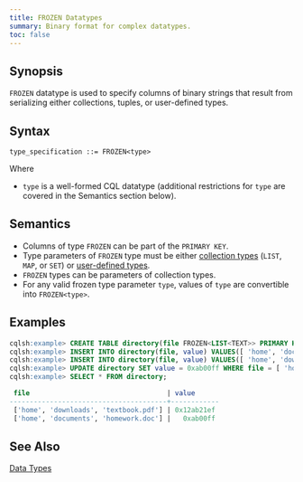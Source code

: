 ```yaml
---
title: FROZEN Datatypes
summary: Binary format for complex datatypes.
toc: false
---
```


## Synopsis
`FROZEN` datatype is used to specify columns of binary strings that result from serializing either collections, tuples, or user-defined types.

## Syntax
```
type_specification ::= FROZEN<type>
```
Where

- `type` is a well-formed CQL datatype (additional restrictions for `type` are covered in the Semantics section below).

## Semantics

- Columns of type `FROZEN` can be part of the `PRIMARY KEY`.
- Type parameters of `FROZEN` type must be either [collection types](../type_collection) (`LIST`, `MAP`, or `SET`) or [user-defined types](../ddl_create_type).
- `FROZEN` types can be parameters of collection types.
- For any valid frozen type parameter `type`, values of `type` are convertible into `FROZEN<type>`.

## Examples

``` sql
cqlsh:example> CREATE TABLE directory(file FROZEN<LIST<TEXT>> PRIMARY KEY, value BLOB);
cqlsh:example> INSERT INTO directory(file, value) VALUES([ 'home', 'documents', 'homework.doc' ], 0x);
cqlsh:example> INSERT INTO directory(file, value) VALUES([ 'home', 'downloads', 'textbook.pdf' ], 0x12ab21ef);
cqlsh:example> UPDATE directory SET value = 0xab00ff WHERE file = [ 'home', 'documents', 'homework.doc' ];
cqlsh:example> SELECT * FROM directory;

 file                                  | value
---------------------------------------+------------
 ['home', 'downloads', 'textbook.pdf'] | 0x12ab21ef
 ['home', 'documents', 'homework.doc'] |   0xab00ff
 ```

## See Also

[Data Types](..#datatypes)
